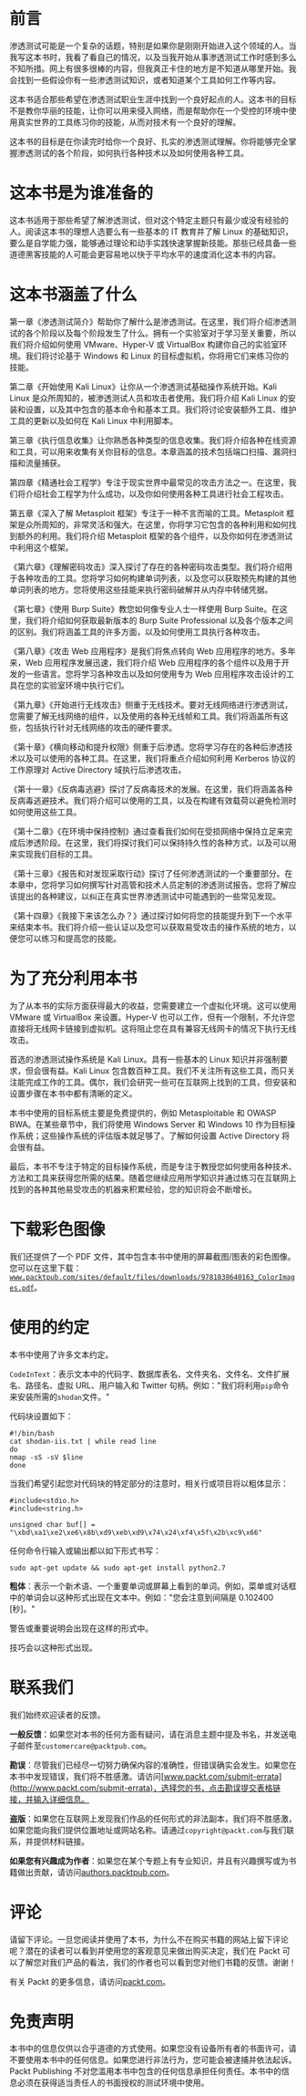 # 前言

渗透测试可能是一个复杂的话题，特别是如果你是刚刚开始进入这个领域的人。当我写这本书时，我看了看自己的情况，以及当我开始从事渗透测试工作时感到多么不知所措。网上有很多很棒的内容，但我真正卡住的地方是不知道从哪里开始。我会找到一些假设你有一些渗透测试知识，或者知道某个工具如何工作等内容。

这本书适合那些希望在渗透测试职业生涯中找到一个良好起点的人。这本书的目标不是教你华丽的技能，让你可以用来侵入网络，而是帮助你在一个受控的环境中使用真实世界的工具练习你的技能，从而对技术有一个良好的理解。

这本书的目标是在你读完时给你一个良好、扎实的渗透测试理解。你将能够完全掌握渗透测试的各个阶段，如何执行各种技术以及如何使用各种工具。

# 这本书是为谁准备的

这本书适用于那些希望了解渗透测试，但对这个特定主题只有最少或没有经验的人。阅读这本书的理想人选要么有一些基本的 IT 教育并了解 Linux 的基础知识，要么是自学能力强，能够通过理论和动手实践快速掌握新技能。那些已经具备一些道德黑客技能的人可能会更容易地以快于平均水平的速度消化这本书的内容。

# 这本书涵盖了什么

第一章《渗透测试简介》帮助你了解什么是渗透测试。在这里，我们将介绍渗透测试的各个阶段以及每个阶段发生了什么。拥有一个实验室对于学习至关重要，所以我们将介绍如何使用 VMware、Hyper-V 或 VirtualBox 构建你自己的实验室环境。我们将讨论基于 Windows 和 Linux 的目标虚拟机，你将用它们来练习你的技能。

第二章《开始使用 Kali Linux》让你从一个渗透测试基础操作系统开始。Kali Linux 是众所周知的，被渗透测试人员和攻击者使用。我们将介绍 Kali Linux 的安装和设置，以及其中包含的基本命令和基本工具。我们将讨论安装额外工具、维护工具的更新以及如何在 Kali Linux 中利用脚本。

第三章《执行信息收集》让你熟悉各种类型的信息收集。我们将介绍各种在线资源和工具，可以用来收集有关你目标的信息。本章涵盖的技术包括端口扫描、漏洞扫描和流量捕获。

第四章《精通社会工程学》专注于现实世界中最常见的攻击方法之一。在这里，我们将介绍社会工程学为什么成功，以及你如何使用各种工具进行社会工程攻击。

第五章《深入了解 Metasploit 框架》专注于一种不言而喻的工具。Metasploit 框架是众所周知的，非常灵活和强大。在这里，你将学习它包含的各种利用和如何找到额外的利用。我们将介绍 Metasploit 框架的各个组件，以及你如何在渗透测试中利用这个框架。

《第六章》《理解密码攻击》深入探讨了存在的各种密码攻击类型。我们将介绍用于各种攻击的工具。您将学习如何构建单词列表，以及您可以获取预先构建的其他单词列表的地方。您将使用这些技能来执行密码破解并从内存中转储凭据。

《第七章》《使用 Burp Suite》教您如何像专业人士一样使用 Burp Suite。在这里，我们将介绍如何获取最新版本的 Burp Suite Professional 以及各个版本之间的区别。我们将涵盖工具的许多方面，以及如何使用工具执行各种攻击。

《第八章》《攻击 Web 应用程序》是我们将焦点转向 Web 应用程序的地方。多年来，Web 应用程序发展迅速，我们将介绍 Web 应用程序的各个组件以及用于开发的一些语言。您将学习各种攻击以及如何使用专为 Web 应用程序攻击设计的工具在您的实验室环境中执行它们。

《第九章》《开始进行无线攻击》侧重于无线技术。要对无线网络进行渗透测试，您需要了解无线网络的组件，以及使用的各种无线帧和工具。我们将涵盖所有这些，包括执行针对无线网络的攻击的硬件要求。

《第十章》《横向移动和提升权限》侧重于后渗透。您将学习存在的各种后渗透技术以及可以使用的各种工具。在这里，我们将重点介绍如何利用 Kerberos 协议的工作原理对 Active Directory 域执行后渗透攻击。

《第十一章》《反病毒逃避》探讨了反病毒技术的发展。在这里，我们将涵盖各种反病毒逃避技术。我们将介绍可以使用的工具，以及在构建有效载荷以避免检测时如何使用这些工具。

《第十二章》《在环境中保持控制》通过查看我们如何在受损网络中保持立足来完成后渗透阶段。在这里，我们将探讨我们可以保持持久性的各种方式，以及可以用来实现我们目标的工具。

《第十三章》《报告和对发现采取行动》探讨了任何渗透测试的一个重要部分。在本章中，您将学习如何撰写针对高管和技术人员定制的渗透测试报告。您将了解应该提出的各种建议，以纠正在真实世界渗透测试中可能遇到的一些常见发现。

《第十四章》《我接下来该怎么办？》通过探讨如何将您的技能提升到下一个水平来结束本书。我们将介绍一些认证以及您可以获取易受攻击的操作系统的地方，以便您可以练习和提高您的技能。

# 为了充分利用本书

为了从本书的实际方面获得最大的收益，您需要建立一个虚拟化环境。这可以使用 VMware 或 VirtualBox 来设置。Hyper-V 也可以工作，但有一个限制，不允许您直接将无线网卡链接到虚拟机。这将阻止您在具有兼容无线网卡的情况下执行无线攻击。

首选的渗透测试操作系统是 Kali Linux。具有一些基本的 Linux 知识并非强制要求，但会很有益。Kali Linux 包含数百种工具。我们不关注所有这些工具，而只关注能完成工作的工具。偶尔，我们会研究一些可在互联网上找到的工具，但安装和设置步骤在本书中都有清晰的定义。

本书中使用的目标系统主要是免费提供的，例如 Metasploitable 和 OWASP BWA。在某些章节中，我们将使用 Windows Server 和 Windows 10 作为目标操作系统；这些操作系统的评估版本就足够了。了解如何设置 Active Directory 将会很有益。

最后，本书不专注于特定的目标操作系统，而是专注于教授您如何使用各种技术、方法和工具来获得您所需的结果。随着您继续应用所学知识并通过练习在互联网上找到的各种其他易受攻击的机器来积累经验，您的知识将会不断增长。

# 下载彩色图像

我们还提供了一个 PDF 文件，其中包含本书中使用的屏幕截图/图表的彩色图像。您可以在这里下载：[`www.packtpub.com/sites/default/files/downloads/9781838640163_ColorImages.pdf`](https://www.packtpub.com/sites/default/files/downloads/9781838640163_ColorImages.pdf)。

# 使用的约定

本书中使用了许多文本约定。

`CodeInText`：表示文本中的代码字、数据库表名、文件夹名、文件名、文件扩展名、路径名、虚拟 URL、用户输入和 Twitter 句柄。例如："我们将利用`pip`命令来安装所需的`shodan`文件。"

代码块设置如下：

```
#!/bin/bash 
cat shodan-iis.txt | while read line
do
nmap -sS -sV $line
done
```

当我们希望引起您对代码块的特定部分的注意时，相关行或项目将以粗体显示：

```
#include<stdio.h>
#include<string.h>

unsigned char buf[] = 
"\xbd\xa1\xe2\xe6\x8b\xd9\xeb\xd9\x74\x24\xf4\x5f\x2b\xc9\x66"
```

任何命令行输入或输出都以如下形式书写：

```
sudo apt-get update && sudo apt-get install python2.7
```

**粗体**：表示一个新术语、一个重要单词或屏幕上看到的单词。例如，菜单或对话框中的单词会以这种形式出现在文本中。例如："您会注意到间隔是 0.102400 [秒]。"

警告或重要说明会出现在这样的形式中。

技巧会以这种形式出现。

# 联系我们

我们始终欢迎读者的反馈。

**一般反馈**：如果您对本书的任何方面有疑问，请在消息主题中提及书名，并发送电子邮件至`customercare@packtpub.com`。

**勘误**：尽管我们已经尽一切努力确保内容的准确性，但错误确实会发生。如果您在本书中发现错误，我们将不胜感激。请访问[www.packt.com/submit-errata](http://www.packt.com/submit-errata)，选择您的书，点击勘误提交表格链接，并输入详细信息。

**盗版**：如果您在互联网上发现我们作品的任何形式的非法副本，我们将不胜感激，如果您能向我们提供位置地址或网站名称。请通过`copyright@packt.com`与我们联系，并提供材料链接。

**如果您有兴趣成为作者**：如果您在某个专题上有专业知识，并且有兴趣撰写或为书籍做出贡献，请访问[authors.packtpub.com](http://authors.packtpub.com/)。

# 评论

请留下评论。一旦您阅读并使用了本书，为什么不在购买书籍的网站上留下评论呢？潜在的读者可以看到并使用您的客观意见来做出购买决定，我们在 Packt 可以了解您对我们产品的看法，我们的作者也可以看到您对他们书籍的反馈。谢谢！

有关 Packt 的更多信息，请访问[packt.com](http://www.packt.com/)。

# 免责声明

本书中的信息仅供以合乎道德的方式使用。如果您没有设备所有者的书面许可，请不要使用本书中的任何信息。如果您进行非法行为，您可能会被逮捕并依法起诉。Packt Publishing 不对您滥用本书中包含的任何信息承担任何责任。本书中的信息必须在获得适当责任人的书面授权的测试环境中使用。
